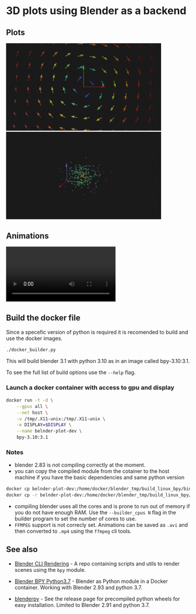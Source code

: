 # 3D plots using Blender as a backend

## Plots
<img src="imgs/vector_field.png" width="425"/> <img src="imgs/3d_point_distribution.png" width="425"/>

## Animations
![slerp](imgs/slerps_workbench.mp4)

## Build the docker file

Since a specefic version of python is required it is recomended to build and use the docker images.

```bash
./docker_builder.py
```

This will build blender 3.1 with python 3.10 as in an image called bpy-3.10:3.1.

To see the full list of build options use the `--help` flag.

### Launch a docker container with access to gpu and display

```bash
docker run -t -d \
    --gpus all \
    --net host \
    -v /tmp/.X11-unix:/tmp/.X11-unix \
    -e DISPLAY=$DISPLAY \
    --name belnder-plot-dev \
    bpy-3.10:3.1
```

### Notes

- blender 2.83 is not compiling correctly at the moment.
- you can copy the compiled module from the cotainer to the host machine if you have the basic dependencies and same python version
```bash
docker cp belnder-plot-dev:/home/docker/blender_tmp/build_linux_bpy/bin/bpy.so <path-to-python3.10-packages>
docker cp -r belnder-plot-dev:/home/docker/blender_tmp/build_linux_bpy/bin/3.1 <path-to-python3.10-packages>
```
 - compiling blender uses all the cores and is prone to run out of memory if you do not have enough RAM. Use the `--builder_cpus N` flag in the builder program to set the number of cores to use.
 - `FFMPEG` support is not correcly set. Animations can be saved as `.avi` and then converted to `.mp4` using the `ffmpeg` cli tools.

 ## See also

  - [Blender CLI Rendering](https://github.com/yuki-koyama/blender-cli-rendering) - A repo containing
    scripts and utils to render scenes using the `bpy` module.

  - [Blender BPY Python3.7](https://github.com/zocker-160/blender-bpy) - Blender as Python module in a Docker container. Working with Blender 2.93 and python 3.7.

  - [blenderpy](https://github.com/TylerGubala/blenderpy/releases/tag/v2.91a0) - See the release page for precompiled python wheels for easy installation. Limited to Blender 2.91 and python 3.7.
